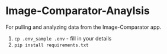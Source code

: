 # Image-Comparator-Anaylsis
For pulling and analyzing data from the Image-Comparator app.

1. ```cp .env_sample .env``` - fill in your details
2. ```pip install requirements.txt```